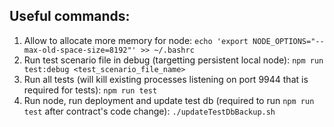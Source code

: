 ## Useful commands:

1. Allow to allocate more memory for node:
   `echo 'export NODE_OPTIONS="--max-old-space-size=8192"' >> ~/.bashrc`
2. Run test scenario file in debug (targetting persistent local node):
   `npm run test:debug <test_scenario_file_name>`
3. Run all tests (will kill existing processes listening on port 9944 that is required for tests):
   `npm run test`
4. Run node, run deployment and update test db (required to run `npm run test` after contract's code change):
   `./updateTestDbBackup.sh`
